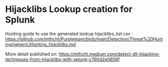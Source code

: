 # Hijacklibs Lookup creation for Splunk

Hunting guide to use the generated lookup hijacklibs_list.csv : https://github.com/mthcht/Purpleteam/blob/main/Detection/Threat%20Hunting/generic/Hunting_hijacklibs.md

More detail published on: https://mthcht.medium.com/detect-dll-hijacking-techniques-from-hijacklibs-with-splunk-c760d2e0656f
